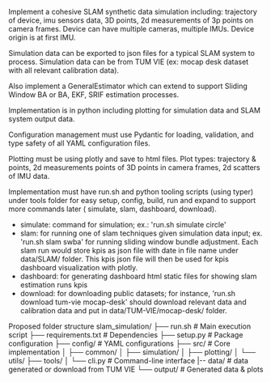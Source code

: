 Implement a cohesive SLAM synthetic data simulation including: trajectory of device, imu sensors data, 3D points, 2d measurements of 3p points on camera frames. 
Device can have multiple cameras, multiple IMUs. Device origin is at first IMU. 

Simulation data can be exported to json files for a typical SLAM system to process. 
Simulation data can be from TUM VIE (ex: mocap desk dataset with all relevant calibration data).

Also implement a GeneralEstimator which can extend to support Sliding Window BA or BA, EKF, SRIF estimation processes.

Implementation is in python including plotting for simulation data and SLAM system output data. 

Configuration management must use Pydantic for loading, validation, and type safety of all YAML configuration files. 

Plotting must be using plotly and save to html files. Plot types: trajectory & points, 2d measurements points of 3D points in camera frames, 2d scatters of IMU data. 

Implementation must have run.sh and python tooling scripts (using typer) under tools folder for easy setup, config, build, run and expand to support more commands later ( simulate, slam, dashboard, download).

- simulate: command for simulation; ex.: 'run.sh simulate circle'
- slam: for running one of slam techniques given simulation data input; ex. 'run.sh slam swba' for running sliding window bundle adjustment. Each slam run would store kpis as json file with date in file name under data/SLAM/ folder. This kpis json file will then be used for kpis dashboard visualization with plotly. 
- dashboard: for generating dashboard html static files for showing slam estimation runs kpis
- download: for downloading public datasets; for instance, 'run.sh download tum-vie mocap-desk' should download relevant data and calibration data and put in data/TUM-VIE/mocap-desk/ folder.


Proposed folder structure
slam_simulation/
├── run.sh                     # Main execution script
├── requirements.txt           # Dependencies
├── setup.py                  # Package configuration
├── config/                   # YAML configurations
├── src/                      # Core implementation
│   ├── common/ 
│   ├── simulation/
│   ├── plotting/
│   └── utils/
├── tools/
│   └── cli.py               # Command-line interface
|-- data/                    # data generated or download from TUM VIE
└── output/                  # Generated data & plots